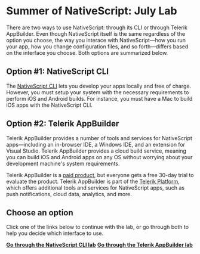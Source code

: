 # Summer of NativeScript: July Lab

There are two ways to use NativeScript: through its CLI or through Telerik AppBuilder. Even though NativeScript itself is the same regardless of the option you choose, the way you interace with NativeScript—how you run your app, how you change configuration files, and so forth—differs based on the interface you choose. Both options are summarized below.

## Option #1: NativeScript CLI

The [NativeScript CLI](https://github.com/NativeScript/NativeScript-cli) lets you develop your apps locally and free of charge. However, you must setup your system with the necessary requirements to perform iOS and Android builds. For instance, you must have a Mac to build iOS apps with the NativeScript CLI.

## Option #2: Telerik AppBuilder

Telerik AppBuilder provides a number of tools and services for NativeScript apps—including an in-browser IDE, a Windows IDE, and an extension for Visual Studio. Telerik AppBuilder provides a cloud build service, meaning you can build iOS and Android apps on any OS without worrying about your development machine's system requirements.

Telerik AppBuilder is a [paid product](https://www.telerik.com/purchase/appbuilder), but everyone gets a free 30-day trial to evaluate the product. Telerik AppBuilder is part of the [Telerik Platform](http://www.telerik.com/platform), which offers additional tools and services for NativeScript apps, such as push notifications, cloud data, analytics, and more.

## Choose an option

Click one of the links below to continue with the lab, or go through both to help you decide which interface to use.

[**Go through the NativeScript CLI lab**](lab-cli.md)
[**Go through the Telerik AppBuilder lab**](lab-appbuilder.md)